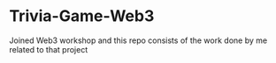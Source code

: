 # Trivia-Game-Web3
Joined Web3 workshop and this repo consists of the work done by me related to that project
